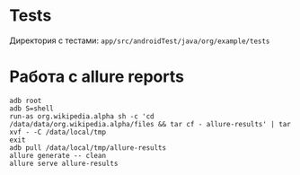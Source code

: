 # Tests
Директория с тестами: `app/src/androidTest/java/org/example/tests`

# Работа с allure reports
`adb root` \
`adb S=shell` \
`run-as org.wikipedia.alpha sh -c 'cd /data/data/org.wikipedia.alpha/files && tar cf - allure-results' | tar xvf - -C /data/local/tmp` \
`exit` \
`adb pull /data/local/tmp/allure-results` \
`allure generate -- clean` \
`allure serve allure-results`

